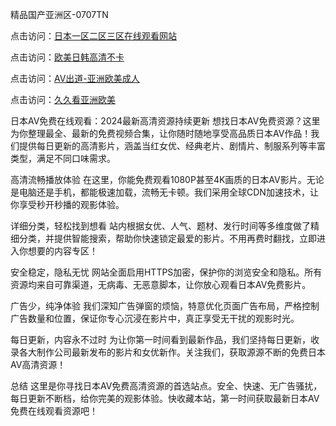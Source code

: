 精品国产亚洲区-0707TN

点击访问：<a href="https://tfda.pages.dev/">日本一区二区三区在线观看网站</a>

点击访问：<a href="https://gda-c7m.pages.dev/">欧美日韩高清不卡</a>

点击访问：<a href="https://bered.pages.dev/">AV出道-亚洲欧美成人</a>

点击访问：<a href="https://cfad.pages.dev/">久久看亚洲欧美</a>

日本AV免费在线观看：2024最新高清资源持续更新
想找日本AV免费资源？这里为你整理最全、最新的免费视频合集，让你随时随地享受高品质日本AV作品！我们提供每日更新的高清影片，涵盖当红女优、经典老片、剧情片、制服系列等丰富类型，满足不同口味需求。

高清流畅播放体验
在这里，你能免费观看1080P甚至4K画质的日本AV影片。无论是电脑还是手机，都能极速加载，流畅无卡顿。我们采用全球CDN加速技术，让你享受秒开秒播的观影体验。

详细分类，轻松找到想看
站内根据女优、人气、题材、发行时间等多维度做了精细分类，并提供智能搜索，帮助你快速锁定最爱的影片。不用再费时翻找，立即进入你想要的内容专区！

安全稳定，隐私无忧
网站全面启用HTTPS加密，保护你的浏览安全和隐私。所有资源均来自可靠渠道，无病毒、无恶意脚本，让你放心观看日本AV免费影片。

广告少，纯净体验
我们深知广告弹窗的烦恼，特意优化页面广告布局，严格控制广告数量和位置，保证你专心沉浸在影片中，真正享受无干扰的观影时光。

每日更新，内容永不过时
为让你第一时间看到最新作品，我们坚持每日更新，收录各大制作公司最新发布的影片和女优新作。关注我们，获取源源不断的免费日本AV高清资源！

总结
这里是你寻找日本AV免费高清资源的首选站点。安全、快速、无广告骚扰，每日更新不断档，给你完美的观影体验。快收藏本站，第一时间获取最新日本AV免费在线观看资源吧！

<span style="display:none;">[Canonical link] ( ）</span>
